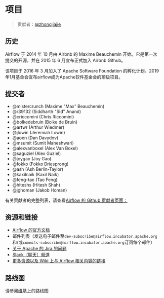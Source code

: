 # 项目

> 贡献者：[@zhongjiajie](https://github.com/zhongjiajie)

## 历史

Airflow 于 2014 年 10 月由 Airbnb 的 Maxime Beauchemin 开始。它是第一次提交的开源，并在 2015 年 6 月宣布正式加入 Airbnb Github。

该项目于 2016 年 3 月加入了 Apache Software Foundation 的孵化计划。2019年1月基金会宣布airflow成为Apache软件基金会的顶级项目。

## 提交者

* @mistercrunch (Maxime "Max" Beauchemin)
* @r39132 (Siddharth "Sid" Anand)
* @criccomini (Chris Riccomini)
* @bolkedebruin (Bolke de Bruin)
* @artwr (Arthur Wiedmer)
* @jlowin (Jeremiah Lowin)
* @aoen (Dan Davydov)
* @msumit (Sumit Maheshwari)
* @alexvanboxel (Alex Van Boxel)
* @saguziel (Alex Guziel)
* @joygao (Joy Gao)
* @fokko (Fokko Driesprong)
* @ash (Ash Berlin-Taylor)
* @kaxilnaik (Kaxil Naik)
* @feng-tao (Tao Feng)
* @hiteshs (Hitesh Shah)
* @jghoman (Jakob Homan)

有关贡献者的完整列表，请查看[Airflow 的 Github 贡献者页面：](https://github.com/apache/airflow/graphs/contributors)

## 资源和链接

* [Airflow 的官方文档](http://airflow.apache.org/)
* 邮件列表（发送电子邮件至`dev-subscribe@airflow.incubator.apache.org`和/或`commits-subscribe@airflow.incubator.apache.org`订阅每个邮件）
* [关于 Apache 的 Jira 的问题](https://issues.apache.org/jira/browse/AIRFLOW)
* [Slack（聊天）频道](https://apache-airflow-slack.herokuapp.com)
* [更多资源以及 Wiki 上与 Airflow 相关内容的链接](https://cwiki.apache.org/confluence/display/AIRFLOW/Airflow+Links)

## 路线图

请参阅[维基](https://cwiki.apache.org/confluence/display/AIRFLOW/Airflow+Home)上的路线图
